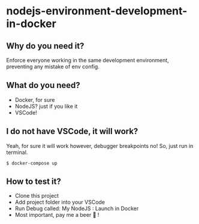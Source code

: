 # nodejs-environment-development-in-docker

## Why do you need it?
Enforce everyone working in the same development environment, preventing any mistake of env config.

## What do you need?
 - Docker, for sure
 - NodeJS? just if you like it
 - VSCode!
 
## I do not have VSCode, it will work?
Yeah, for sure it will work however, debugger breakpoints no!
So, just run in terminal.
```
$ docker-compose up
```

## How to test it?
 - Clone this project
 - Add project folder into your VSCode
 - Run Debug called: My NodeJS : Launch in Docker
 - Most important, pay me a beer 🍺 !

